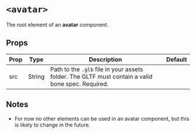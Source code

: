 # `<avatar>`

The root element of an **avatar** component.

## Props

| Prop | Type   | Description                                                                                       | Default |
| ---- | ------ | ------------------------------------------------------------------------------------------------- | ------- |
| src  | String | Path to the `.glb` file in your assets folder. The GLTF must contain a valid bone spec. Required. |

## Notes

- For now no other elements can be used in an avatar component, but this is likely to change in the future.
